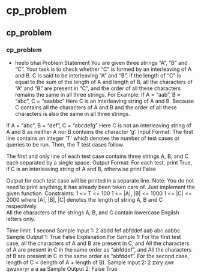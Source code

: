 # cp_problem
## cp_problem
### cp_problem

- heelo bhai
Problem Statement
You are given three strings “A”, “B” and “C”. Your task is to check whether “C” is formed by an interleaving of A and B. C is said to be interleaving “A” and “B”, if the length of “C” is equal to the sum of the length of A and length of B, all the characters of “A” and “B” are present in “C”, and the order of all these characters remains the same in all three strings.
For Example:
If A = “aab”, B = “abc”, C = “aaabbc”
Here C is an interleaving string of A and B. Because C contains all the characters of A and B and the order of all these characters is also the same in all three strings.

If A = “abc”, B = “def”, C = “abcdefg”
Here C is not an interleaving string of A and B as neither A nor B contains the character ‘g’.
Input Format:
The first line contains an integer 'T' which denotes the number of test cases or queries to be run. Then, the T test cases follow.

The first and only line of each test case contains three strings A, B, and C each separated by a single space.
Output Format:
For each test, print True, if C is an interleaving string of A and B, otherwise print False 

Output for each test case will be printed in a separate line.
Note:
You do not need to print anything; it has already been taken care of. Just implement the given function.
Constraints:
1 <= T <= 100
1 <= |A|, |B| <= 1000
1 <= |C| <= 2000
where |A|, |B|, |C| denotes the length of string A, B and C respectively.   
All the characters of the strings A, B, and C contain lowercase English letters only.

Time limit: 1 second
Sample Input 1:
2
abdd fef abfddef
aab abc aabbc
Sample Output 1:
True
False
Explanation For Sample 1:
For the first test case, all the characters of A and B are present in C, and All the characters of A are present in C in the same order as “abfddef”, and All the characters of B are present in C in the same order as “abfddef”.
For the second case, length of C < (length of A + length of B).
Sample Input 2:
2
zxry qwr qwzxxryr
a a aa
Sample Output 2:
False
True
